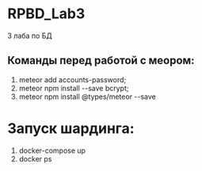 # RPBD_Lab3
3 лаба по БД
## Команды перед работой с меором:
1. meteor add accounts-password;
2. meteor npm install --save bcrypt;
3. meteor npm install @types/meteor --save

# Запуск шардинга:
1. docker-compose up
2. docker ps

